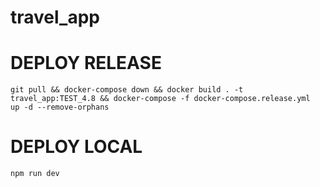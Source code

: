 # travel_app

# DEPLOY RELEASE
    git pull && docker-compose down && docker build . -t travel_app:TEST_4.8 && docker-compose -f docker-compose.release.yml  up -d --remove-orphans

# DEPLOY LOCAL
    npm run dev